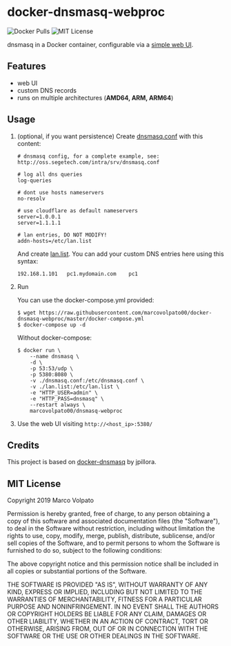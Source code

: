 # docker-dnsmasq-webproc

![Docker Pulls](https://img.shields.io/docker/pulls/marcovolpato00/dnsmasq-webproc)
![MIT License](https://img.shields.io/github/license/marcovolpato00/docker-dnsmasq-webproc)

dnsmasq in a Docker container, configurable via a [simple web UI](https://github.com/jpillora/webproc).

## Features
- web UI
- custom DNS records
- runs on multiple architectures (**AMD64, ARM, ARM64**)

## Usage

1. (optional, if you want persistence) Create [dnsmasq.conf](config/dnsmasq.conf) with this content:
    ```
    # dnsmasq config, for a complete example, see: http://oss.segetech.com/intra/srv/dnsmasq.conf

    # log all dns queries
    log-queries

    # dont use hosts nameservers
    no-resolv

    # use cloudflare as default nameservers
    server=1.0.0.1
    server=1.1.1.1

    # lan entries, DO NOT MODIFY!
    addn-hosts=/etc/lan.list
    ```

    And create [lan.list](config/lan.list). You can add your custom DNS entries here using this syntax:
    ```
    192.168.1.101   pc1.mydomain.com    pc1
    ```

2. Run

    You can use the docker-compose.yml provided:
    ```
    $ wget https://raw.githubusercontent.com/marcovolpato00/docker-dnsmasq-webproc/master/docker-compose.yml
    $ docker-compose up -d
    ```

    Without docker-compose:
    ```
    $ docker run \
        --name dnsmasq \
        -d \
        -p 53:53/udp \
        -p 5380:8080 \
        -v ./dnsmasq.conf:/etc/dnsmasq.conf \
        -v ./lan.list:/etc/lan.list \
        -e "HTTP_USER=admin" \
        -e "HTTP_PASS=dnsmasq" \
        --restart always \
        marcovolpato00/dnsmasq-webproc
    ```

3. Use the web UI visiting `http://<host_ip>:5380/`

## Credits
This project is based on [docker-dnsmasq](https://github.com/jpillora/docker-dnsmasq) by jpillora.

## MIT License
Copyright 2019 Marco Volpato

Permission is hereby granted, free of charge, to any person obtaining a copy of this software and associated documentation files (the "Software"), to deal in the Software without restriction, including without limitation the rights to use, copy, modify, merge, publish, distribute, sublicense, and/or sell copies of the Software, and to permit persons to whom the Software is furnished to do so, subject to the following conditions:

The above copyright notice and this permission notice shall be included in all copies or substantial portions of the Software.

THE SOFTWARE IS PROVIDED "AS IS", WITHOUT WARRANTY OF ANY KIND, EXPRESS OR IMPLIED, INCLUDING BUT NOT LIMITED TO THE WARRANTIES OF MERCHANTABILITY, FITNESS FOR A PARTICULAR PURPOSE AND NONINFRINGEMENT. IN NO EVENT SHALL THE AUTHORS OR COPYRIGHT HOLDERS BE LIABLE FOR ANY CLAIM, DAMAGES OR OTHER LIABILITY, WHETHER IN AN ACTION OF CONTRACT, TORT OR OTHERWISE, ARISING FROM, OUT OF OR IN CONNECTION WITH THE SOFTWARE OR THE USE OR OTHER DEALINGS IN THE SOFTWARE.